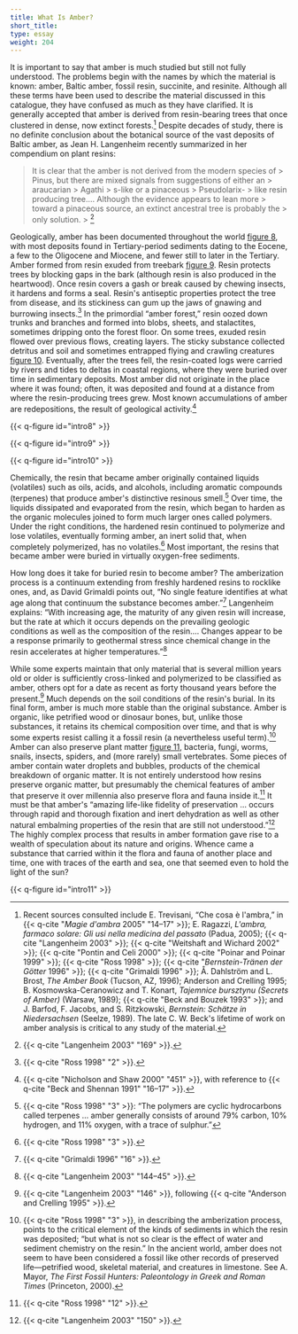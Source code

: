 ```yaml
---
title: What Is Amber?
short_title:
type: essay
weight: 204
---
```


It is important to say that amber is much studied but still not fully understood. The problems begin with the names by which the material is known: amber, Baltic amber, fossil resin, succinite, and resinite. Although all these terms have been used to describe the material discussed in this catalogue, they have confused as much as they have clarified. It is generally accepted that amber is derived from resin-bearing trees that once clustered in dense, now extinct forests.[^22] Despite decades of study, there is no definite conclusion about the botanical source of the vast deposits of Baltic amber, as Jean H. Langenheim recently summarized in her compendium on plant resins:

> It is clear that the amber is not derived from the modern species of > Pinus, but there are mixed signals from suggestions of either an > araucarian > Agathi > s-like or a pinaceous > Pseudolarix- > like resin producing tree.… Although the evidence appears to lean more > toward a pinaceous source, an extinct ancestral tree is probably the > only solution. > [^23]

Geologically, amber has been documented throughout the world [figure 8](#intro8), with most deposits found in Tertiary-period sediments dating to the Eocene, a few to the Oligocene and Miocene, and fewer still to later in the Tertiary. Amber formed from resin exuded from treebark [figure 9](#intro9). Resin protects trees by blocking gaps in the bark (although resin is also produced in the heartwood). Once resin covers a gash or break caused by chewing insects, it hardens and forms a seal. Resin's antiseptic properties protect the tree from disease, and its stickiness can gum up the jaws of gnawing and burrowing insects.[^24] In the primordial “amber forest,” resin oozed down trunks and branches and formed into blobs, sheets, and stalactites, sometimes dripping onto the forest floor. On some trees, exuded resin flowed over previous flows, creating layers. The sticky substance collected detritus and soil and sometimes entrapped flying and crawling creatures [figure 10](#intro10). Eventually, after the trees fell, the resin-coated logs were carried by rivers and tides to deltas in coastal regions, where they were buried over time in sedimentary deposits. Most amber did not originate in the place where it was found; often, it was deposited and found at a distance from where the resin-producing trees grew. Most known accumulations of amber are redepositions, the result of geological activity.[^25]

{{< q-figure id="intro8" >}}

{{< q-figure id="intro9" >}}

{{< q-figure id="intro10" >}}

Chemically, the resin that became amber originally contained liquids (volatiles) such as oils, acids, and alcohols, including aromatic compounds (terpenes) that produce amber's distinctive resinous smell.[^26] Over time, the liquids dissipated and evaporated from the resin, which began to harden as the organic molecules joined to form much larger ones called polymers. Under the right conditions, the hardened resin continued to polymerize and lose volatiles, eventually forming amber, an inert solid that, when completely polymerized, has no volatiles.[^27] Most important, the resins that became amber were buried in virtually oxygen-free sediments.

How long does it take for buried resin to become amber? The amberization process is a continuum extending from freshly hardened resins to rocklike ones, and, as David Grimaldi points out, “No single feature identifies at what age along that continuum the substance becomes amber.”[^28] Langenheim explains: “With increasing age, the maturity of any given resin will increase, but the rate at which it occurs depends on the prevailing geologic conditions as well as the composition of the resin.… Changes appear to be a response primarily to geothermal stress since chemical change in the resin accelerates at higher temperatures.”[^29]

While some experts maintain that only material that is several million years old or older is sufficiently cross-linked and polymerized to be classified as amber, others opt for a date as recent as forty thousand years before the present.[^30] Much depends on the soil conditions of the resin's burial. In its final form, amber is much more stable than the original substance. Amber is organic, like petrified wood or dinosaur bones, but, unlike those substances, it retains its chemical composition over time, and that is why some experts resist calling it a fossil resin (a nevertheless useful term).[^31] Amber can also preserve plant matter [figure 11](#intro11), bacteria, fungi, worms, snails, insects, spiders, and (more rarely) small vertebrates. Some pieces of amber contain water droplets and bubbles, products of the chemical breakdown of organic matter. It is not entirely understood how resins preserve organic matter, but presumably the chemical features of amber that preserve it over millennia also preserve flora and fauna inside it.[^32] It must be that amber's “amazing life-like fidelity of preservation … occurs through rapid and thorough fixation and inert dehydration as well as other natural embalming properties of the resin that are still not understood.”[^33] The highly complex process that results in amber formation gave rise to a wealth of speculation about its nature and origins. Whence came a substance that carried within it the flora and fauna of another place and time, one with traces of the earth and sea, one that seemed even to hold the light of the sun?

{{< q-figure id="intro11" >}}

[^22]: Recent sources consulted include E. Trevisani, “Che cosa è l'ambra,” in {{< q-cite "*Magie d'ambra* 2005" "14–17" >}}; E. Ragazzi, *L'ambra, farmaco solare: Gli usi nella medicina del passato* (Padua, 2005); {{< q-cite "Langenheim 2003" >}}; {{< q-cite "Weitshaft and Wichard 2002" >}}; {{< q-cite "Pontin and Celi 2000" >}}; {{< q-cite "Poinar and Poinar 1999" >}}; {{< q-cite "Ross 1998" >}}; {{< q-cite "*Bernstein-Tränen der Götter* 1996" >}}; {{< q-cite "Grimaldi 1996" >}}; Å. Dahlström and L. Brost, *The Amber Book* (Tucson, AZ, 1996); Anderson and Crelling 1995; B. Kosmowska-Ceranowicz and T. Konart, *Tajemnice bursztynu (Secrets of Amber)* (Warsaw, 1989); {{< q-cite "Beck and Bouzek 1993" >}}; and J. Barfod, F. Jacobs, and S. Ritzkowski, *Bernstein: Schätze in Niedersachsen* (Seelze, 1989). The late C. W. Beck's lifetime of work on amber analysis is critical to any study of the material.

[^23]: {{< q-cite "Langenheim 2003" "169" >}}.

[^24]: {{< q-cite "Ross 1998" "2" >}}.

[^25]: {{< q-cite "Nicholson and Shaw 2000" "451" >}}, with reference to {{< q-cite "Beck and Shennan 1991" "16–17" >}}.

[^26]: {{< q-cite "Ross 1998" "3" >}}: “The polymers are cyclic hydrocarbons called terpenes … amber generally consists of around 79% carbon, 10% hydrogen, and 11% oxygen, with a trace of sulphur.”

[^27]: {{< q-cite "Ross 1998" "3" >}}.

[^28]: {{< q-cite "Grimaldi 1996" "16" >}}.

[^29]: {{< q-cite "Langenheim 2003" "144–45" >}}.

[^30]: {{< q-cite "Langenheim 2003" "146" >}}, following {{< q-cite "Anderson and Crelling 1995" >}}.

[^31]: {{< q-cite "Ross 1998" "3" >}}, in describing the amberization process, points to the critical element of the kinds of sediments in which the resin was deposited; “but what is not so clear is the effect of water and sediment chemistry on the resin.” In the ancient world, amber does not seem to have been considered a fossil like other records of preserved life—petrified wood, skeletal material, and creatures in limestone. See A. Mayor, *The First Fossil Hunters: Paleontology in Greek and Roman Times* (Princeton, 2000).

[^32]: {{< q-cite "Ross 1998" "12" >}}.

[^33]: {{< q-cite "Langenheim 2003" "150" >}}.

